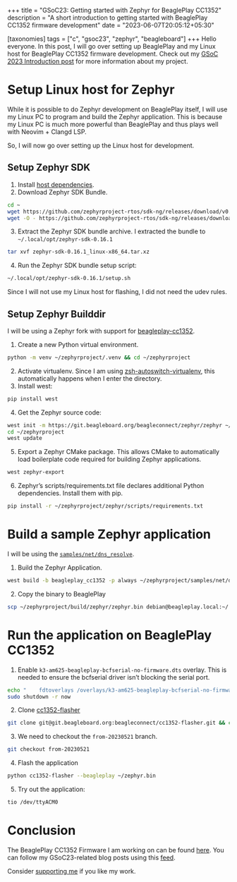+++
title = "GSoC23: Getting started with Zephyr for BeaglePlay CC1352"
description = "A short introduction to getting started with BeaglePlay CC1352 firmware development"
date = "2023-06-07T20:05:12+05:30"

[taxonomies]
tags = ["c", "gsoc23", "zephyr", "beagleboard"]
+++
Hello everyone. In this post, I will go over setting up BeaglePlay and my Linux host for BeaglePlay CC1352 firmware development. Check out my [GSoC 2023 Introduction post](@/blog/post21.md) for more information about my project.

<!-- more -->

# Setup Linux host for Zephyr
While it is possible to do Zephyr development on BeaglePlay itself, I will use my Linux PC to program and build the Zephyr application. This is because my Linux PC is much more powerful than BeaglePlay and thus plays well with Neovim + Clangd LSP. 

So, I will now go over setting up the Linux host for development.

## Setup Zephyr SDK
1. Install [host dependencies](https://docs.zephyrproject.org/latest/develop/getting_started/installation_linux.html#installation-linux).
2. Download Zephyr SDK Bundle.
```sh
cd ~
wget https://github.com/zephyrproject-rtos/sdk-ng/releases/download/v0.16.1/zephyr-sdk-0.16.1_linux-x86_64.tar.xz
wget -O - https://github.com/zephyrproject-rtos/sdk-ng/releases/download/v0.16.1/sha256.sum | shasum --check --ignore-missing
```
3. Extract the Zephyr SDK bundle archive. I extracted the bundle to `~/.local/opt/zephyr-sdk-0.16.1`
```sh
tar xvf zephyr-sdk-0.16.1_linux-x86_64.tar.xz
```
4. Run the Zephyr SDK bundle setup script:
```sh
~/.local/opt/zephyr-sdk-0.16.1/setup.sh
```

Since I will not use my Linux host for flashing, I did not need the udev rules.

## Setup Zephyr Builddir
I will be using a Zephyr fork with support for [beagleplay-cc1352](https://git.beagleboard.org/beagleconnect/zephyr/zephyr).

1. Create a new Python virtual environment.
```sh
python -m venv ~/zephyrproject/.venv && cd ~/zephyrproject
```
2. Activate virtualenv. Since I am using [zsh-autoswitch-virtualenv](https://github.com/MichaelAquilina/zsh-autoswitch-virtualenv), this automatically happens when I enter the directory.
3. Install west:
```sh
pip install west
```
4. Get the Zephyr source code:
```sh
west init -m https://git.beagleboard.org/beagleconnect/zephyr/zephyr ~/zephyrproject
cd ~/zephyrproject
west update
```
5. Export a Zephyr CMake package. This allows CMake to automatically load boilerplate code required for building Zephyr applications.
```sh
west zephyr-export
```
6. Zephyr’s scripts/requirements.txt file declares additional Python dependencies. Install them with pip.
```sh
pip install -r ~/zephyrproject/zephyr/scripts/requirements.txt
```

# Build a sample Zephyr application
I will be using the [`samples/net/dns_resolve`](https://git.beagleboard.org/beagleconnect/zephyr/zephyr/-/tree/sdk/samples/net/dns_resolve).
1. Build the Zephyr Application.
```sh
west build -b beagleplay_cc1352 -p always ~/zephyrproject/samples/net/dns_resolve
```
2. Copy the binary to BeaglePlay
```sh
scp ~/zephyrproject/build/zephyr/zephyr.bin debian@beagleplay.local:~/
```

# Run the application on BeaglePlay CC1352
1. Enable `k3-am625-beagleplay-bcfserial-no-firmware.dts` overlay. This is needed to ensure the bcfserial driver isn’t blocking the serial port.
```sh
echo "    fdtoverlays /overlays/k3-am625-beagleplay-bcfserial-no-firmware.dtbo" | sudo tee -a /boot/firmware/extlinux/extlinux.conf
sudo shutdown -r now
```
2. Clone [cc1352-flasher](https://git.beagleboard.org/beagleconnect/cc1352-flasher)
```sh
git clone git@git.beagleboard.org:beagleconnect/cc1352-flasher.git && cd cc1352-flasher
```
3. We need to checkout the `from-20230521` branch.
```sh
git checkout from-20230521
```
4. Flash the application
```sh
python cc1352-flasher --beagleplay ~/zephyr.bin
```
5. Try out the application:
```sh
tio /dev/ttyACM0
```

# Conclusion
The BeaglePlay CC1352 Firmware I am working on can be found [here](https://git.beagleboard.org/gsoc/greybus/cc1352-firmware). You can follow my GSoC23-related blog posts using this [feed](https://www.programmershideaway.xyz/tags/gsoc23/atom.xml).

Consider [supporting me](@/pages/about.md) if you like my work.
